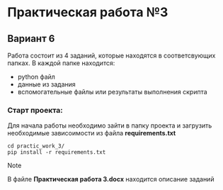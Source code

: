 # Практическая работа №3
## Вариант 6

Работа состоит из 4 заданий, которые находятся в соответсвующих папках. В каждой папке находится:
- python файл
- данные из задания
- вспомогательные файлы или результаты выполнения скрипта

### Старт проекта:
Для начала работы необходимо зайти в папку проекта и загрузить необходимые зависоимости из файла **requirements.txt**
```
cd practic_work_3/
pip install -r requirements.txt
```
>[!note] 
>В файле **Практическая работа 3.docx** находится описание заданий
